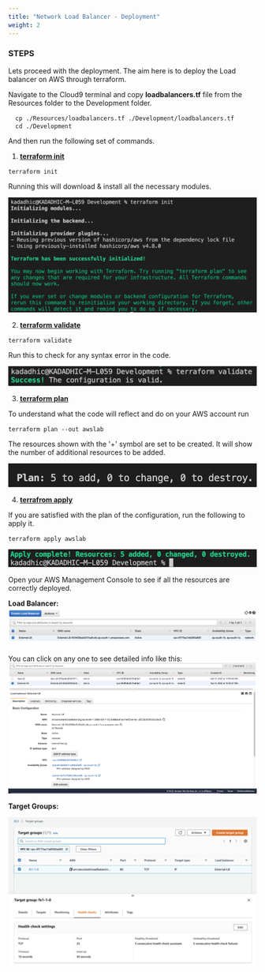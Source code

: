 ```yaml
---
title: "Network Load Balancer - Deployment"
weight: 2
---
```


### STEPS
Lets proceed with the deployment. The aim here is to deploy the Load balancer on AWS through terraform. 

Navigate to the Cloud9 terminal and copy **loadbalancers.tf** file from the Resources folder to the Development folder.

```console
  cp ./Resources/loadbalancers.tf ./Development/loadbalancers.tf
  cd ./Development
``` 

And then run the following set of commands.

1. **<ins>terraform init</ins>**

```conslole
terraform init
``` 
Running this will download & install all the necessary modules. 

![init_fw](/static/images/deploy_loadbalancers/LOADBALANCER_INIT.png)

2. **<ins>terraform validate**</ins>

```console
terraform validate
``` 
Run this to check for any syntax error in the code.

![validate_lb](/static/images/deploy_loadbalancers/LOADBALANCER_VALIDATE.png)

3. **<ins>terraform plan**</ins>

To understand what the code will reflect and do on your AWS account run 
```console
terraform plan --out awslab
```
The resources shown with the '+' symbol are set to be created. It will show the number of additional resources to be added.

![plan_lb](/static/images/deploy_loadbalancers/PLAN_LB.png)

4. **<ins>terrafrom apply**</ins>

If you are satisfied with the plan of the configuration, run the following to apply it.

```console
terraform apply awslab
```

![apply_lb](/static/images/deploy_loadbalancers/APPLY_LB.png)

Open your AWS Management Console to see if all the resources are correctly deployed. 

**Load Balancer:** 
![lb](/static/images/deploy_loadbalancers/lb.png)

You can click on any one to see detailed info like this:
![ext_lb](/static/images/deploy_loadbalancers/ext_lb.png)  


**Target Groups:**  

![target_group](/static/images/deploy_loadbalancers/target_group.png)

